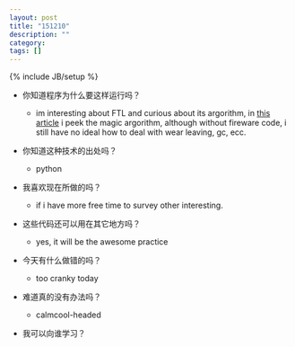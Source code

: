 ```yaml
---
layout: post
title: "151210"
description: ""
category: 
tags: []
---
```

{% include JB/setup %}

* 你知道程序为什么要这样运行吗？
  * im interesting about FTL and curious about its argorithm, in [this article](http://alanwu.blog.51cto.com/3652632/1427101) i peek the magic argorithm, although without fireware code, i still have no ideal how to deal with wear leaving, gc, ecc.
  
* 你知道这种技术的出处吗？
  * python

* 我喜欢现在所做的吗？
  * if i have more free time to survey other interesting.

* 这些代码还可以用在其它地方吗？
  * yes, it will be the awesome practice

* 今天有什么做错的吗？
  * too cranky today

* 难道真的没有办法吗？
  * calmcool-headed 

* 我可以向谁学习？
 
